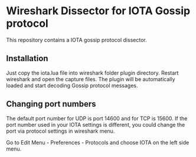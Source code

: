 # Wireshark Dissector for IOTA Gossip protocol

This repository contains a IOTA gossip protocol dissector.  


## Installation

Just copy the iota.lua file into wireshark folder plugin directory. Restart wireshark 
and open the capture files. The plugin will be automatically loaded and start decoding 
Gossip protocol messages. 

## Changing port numbers

The default port number for UDP is port 14600 and for TCP is 15600.
If the port number used in your IOTA settings is different, you could change the port via 
protocol settings in wireshark menu. 

Go to Edit Menu - Preferences - Protocols and choose IOTA on the left side menu.




